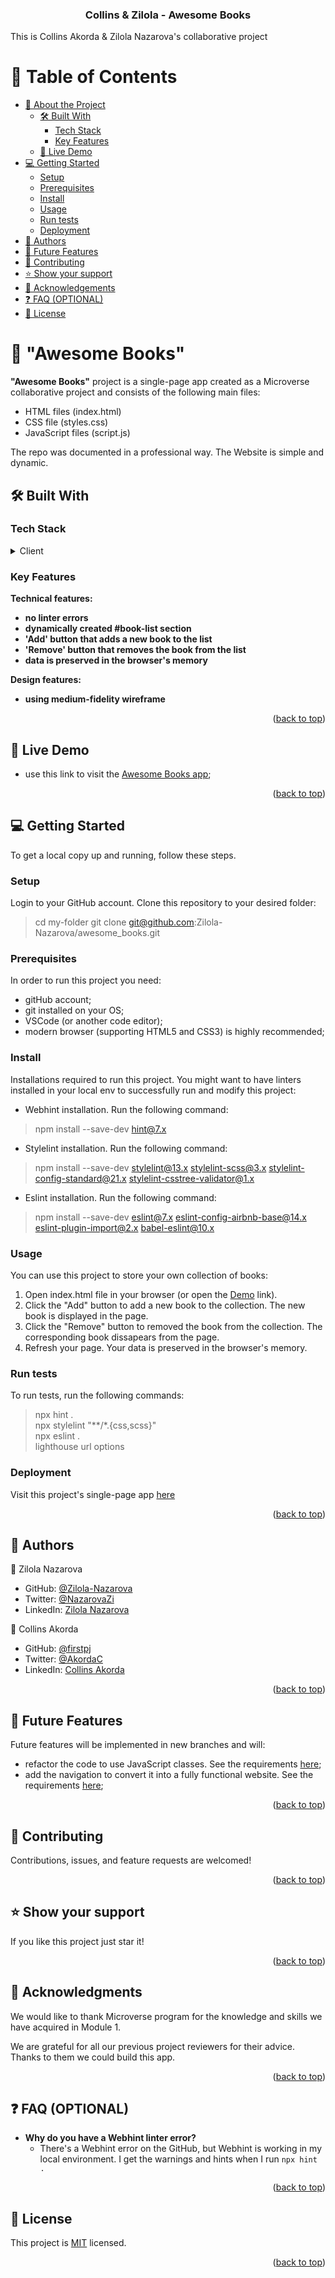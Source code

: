 <div align="center">
<h3><b>Collins & Zilola - Awesome Books</b></h3>
</div>
This is Collins Akorda & Zilola Nazarova's collaborative project

<a name="readme-top"></a>

# 📗 Table of Contents

- [📖 About the Project](#about-project)
  - [🛠 Built With](#built-with)
    - [Tech Stack](#tech-stack)
    - [Key Features](#key-features)
  - [🚀 Live Demo](#live-demo)
- [💻 Getting Started](#getting-started)
  - [Setup](#setup)
  - [Prerequisites](#prerequisites)
  - [Install](#install)
  - [Usage](#usage)
  - [Run tests](#run-tests)
  - [Deployment](#triangular_flag_on_post-deployment)
- [👥 Authors](#authors)
- [🔭 Future Features](#future-features)
- [🤝 Contributing](#contributing)
- [⭐️ Show your support](#support)
- [🙏 Acknowledgements](#acknowledgements)
- [❓ FAQ (OPTIONAL)](#faq)
- [📝 License](#license)


# 📖 "Awesome Books" <a name="about-project"></a>

**"Awesome Books"** project is a single-page app created as a Microverse collaborative project and consists of the following main files:

- HTML files (index.html)
- CSS file (styles.css)
- JavaScript files (script.js)

The repo was documented in a professional way. The Website is simple and dynamic.


## 🛠 Built With <a name="built-with"></a>

### Tech Stack <a name="tech-stack"></a>

<details>
  <summary>Client</summary>
  <ul>
    <li><a href="https://developer.mozilla.org/ru/docs/Web/HTML">HTML</a></li>
    <li><a href="https://developer.mozilla.org/ru/docs/Web/CSS">CSS</a></li>
    <li><a href="https://developer.mozilla.org/ru/docs/Web/JavaScript">JavaScript</a></li>
  </ul>
</details>


### Key Features <a name="key-features"></a>

**Technical features:**
- **no linter errors**
- **dynamically created #book-list section**
- **'Add' button that adds a new book to the list**
- **'Remove' button that removes the book from the list**
- **data is preserved in the browser's memory**

**Design features:**
- **using medium-fidelity wireframe**

<p align="right">(<a href="#readme-top">back to top</a>)</p>


## 🚀 Live Demo <a name="live-demo"></a>

- use this link to visit the [Awesome Books app](https://zilola-nazarova.github.io/awesome_books/);

<p align="right">(<a href="#readme-top">back to top</a>)</p>


## 💻 Getting Started <a name="getting-started"></a>

To get a local copy up and running, follow these steps.

### Setup

Login to your GitHub account. Clone this repository to your desired folder:

> cd my-folder
> git clone git@github.com:Zilola-Nazarova/awesome_books.git

### Prerequisites

In order to run this project you need:

- gitHub account;
- git installed on your OS;
- VSCode (or another code editor);
- modern browser (supporting HTML5 and CSS3) is highly recommended;

### Install

Installations required to run this project. You might want to have linters installed in your local env to successfully run and modify this project:

- Webhint installation. Run the following command:
> npm install --save-dev hint@7.x

- Stylelint installation. Run the following command:
> npm install --save-dev stylelint@13.x stylelint-scss@3.x stylelint-config-standard@21.x stylelint-csstree-validator@1.x

- Eslint installation. Run the following command:
> npm install --save-dev eslint@7.x eslint-config-airbnb-base@14.x eslint-plugin-import@2.x babel-eslint@10.x

### Usage

You can use this project to store your own collection of books:

1. Open index.html file in your browser (or open the [Demo](https://zilola-nazarova.github.io/awesome_books/) link).
2. Click the "Add" button to add a new book to the collection. The new book is displayed in the page.
3. Click the "Remove" button to removed the book from the collection. The corresponding book dissapears from the page.
4. Refresh your page. Your data is preserved in the browser's memory.

### Run tests

To run tests, run the following commands:

> npx hint .<br />
> npx stylelint "**/*.{css,scss}" <br />
> npx eslint . <br />
> lighthouse url options

### Deployment

Visit this project's single-page app [here](https://zilola-nazarova.github.io/awesome_books/)

<p align="right">(<a href="#readme-top">back to top</a>)</p>


## 👥 Authors <a name="authors"></a>

👤 Zilola Nazarova

- GitHub: [@Zilola-Nazarova](https://github.com/Zilola-Nazarova)
- Twitter: [@NazarovaZi](https://twitter.com/NazarovaZi)
- LinkedIn: [Zilola Nazarova](https://www.linkedin.com/in/zilola-nazarova-a64858265/)

👤 Collins Akorda

- GitHub: [@firstpj](https://github.com/firstpj)
- Twitter: [@AkordaC](https://twitter.com/AkordaC)
- LinkedIn: [Collins Akorda](https://www.linkedin.com/in/collins-akorda-bb46b2232/)

<p align="right">(<a href="#readme-top">back to top</a>)</p>


## 🔭 Future Features <a name="future-features"></a>

Future features will be implemented in new branches and will:
- refactor the code to use JavaScript classes. See the requirements [here](https://github.com/microverseinc/curriculum-javascript/blob/main/books/m2_plain_js_classes_v1_1.md);
- add the navigation to convert it into a fully functional website. See the requirements [here](https://github.com/microverseinc/curriculum-javascript/blob/main/books/m4_full_website_v1_1.md);

<p align="right">(<a href="#readme-top">back to top</a>)</p>


## 🤝 Contributing <a name="contributing"></a>

Contributions, issues, and feature requests are welcomed!

<p align="right">(<a href="#readme-top">back to top</a>)</p>


## ⭐️ Show your support <a name="support"></a>

If you like this project just star it!

<p align="right">(<a href="#readme-top">back to top</a>)</p>


## 🙏 Acknowledgments <a name="acknowledgements"></a>

We would like to thank Microverse program for the knowledge and skills we have acquired in Module 1.

We are grateful for all our previous project reviewers for their advice. Thanks to them we could build this app.

<p align="right">(<a href="#readme-top">back to top</a>)</p>


## ❓ FAQ (OPTIONAL) <a name="faq"></a>

- **Why do you have a Webhint linter error?**
  - There's a Webhint error on the GitHub, but Webhint is working in my local environment. I get the warnings and hints when I run `npx hint .`

<p align="right">(<a href="#readme-top">back to top</a>)</p>


## 📝 License <a name="license"></a>

This project is [MIT](./MIT.md) licensed.

<p align="right">(<a href="#readme-top">back to top</a>)</p>
